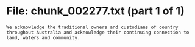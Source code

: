 ﻿# File: chunk_002277.txt (part 1 of 1)
```
We acknowledge the traditional owners and custodians of country throughout Australia and acknowledge their continuing connection to land, waters and community.
```

